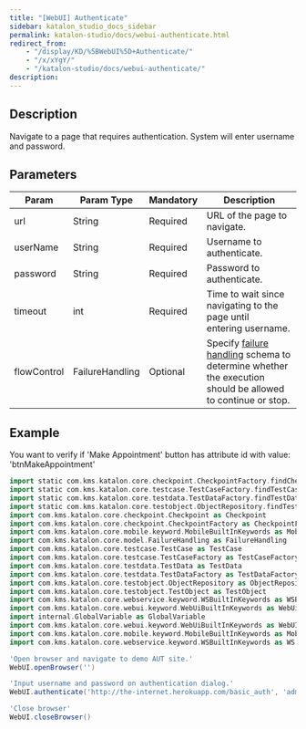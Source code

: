 ```yaml
---
title: "[WebUI] Authenticate"
sidebar: katalon_studio_docs_sidebar
permalink: katalon-studio/docs/webui-authenticate.html
redirect_from:
    - "/display/KD/%5BWebUI%5D+Authenticate/"
    - "/x/xYgY/"
    - "/katalon-studio/docs/webui-authenticate/"
description:
---
```

Description
-----------

Navigate to a page that requires authentication. System will enter username and password.

Parameters
----------

| Param | Param Type | Mandatory | Description |
| --- | --- | --- | --- |
| url | String | Required | URL of the page to navigate. |
| userName | String | Required | Username to authenticate. |
| password | String | Required | Password to authenticate. |
| timeout | int | Required | Time to wait since navigating to the page until entering username. |
| flowControl | FailureHandling | Optional | Specify [failure handling](/x/qAAM) schema to determine whether the execution should be allowed to continue or stop. |

Example
-------

You want to verify if 'Make Appointment' button has attribute id with value: 'btnMakeAppointment' 

```groovy
import static com.kms.katalon.core.checkpoint.CheckpointFactory.findCheckpoint
import static com.kms.katalon.core.testcase.TestCaseFactory.findTestCase
import static com.kms.katalon.core.testdata.TestDataFactory.findTestData
import static com.kms.katalon.core.testobject.ObjectRepository.findTestObject
import com.kms.katalon.core.checkpoint.Checkpoint as Checkpoint
import com.kms.katalon.core.checkpoint.CheckpointFactory as CheckpointFactory
import com.kms.katalon.core.mobile.keyword.MobileBuiltInKeywords as MobileBuiltInKeywords
import com.kms.katalon.core.model.FailureHandling as FailureHandling
import com.kms.katalon.core.testcase.TestCase as TestCase
import com.kms.katalon.core.testcase.TestCaseFactory as TestCaseFactory
import com.kms.katalon.core.testdata.TestData as TestData
import com.kms.katalon.core.testdata.TestDataFactory as TestDataFactory
import com.kms.katalon.core.testobject.ObjectRepository as ObjectRepository
import com.kms.katalon.core.testobject.TestObject as TestObject
import com.kms.katalon.core.webservice.keyword.WSBuiltInKeywords as WSBuiltInKeywords
import com.kms.katalon.core.webui.keyword.WebUiBuiltInKeywords as WebUiBuiltInKeywords
import internal.GlobalVariable as GlobalVariable
import com.kms.katalon.core.webui.keyword.WebUiBuiltInKeywords as WebUI
import com.kms.katalon.core.mobile.keyword.MobileBuiltInKeywords as Mobile
import com.kms.katalon.core.webservice.keyword.WSBuiltInKeywords as WS

'Open browser and navigate to demo AUT site.'
WebUI.openBrowser('')

'Input username and password on authentication dialog.'
WebUI.authenticate('http://the-internet.herokuapp.com/basic_auth', 'admin', 'admin', 12)

'Close browser'
WebUI.closeBrowser()
```